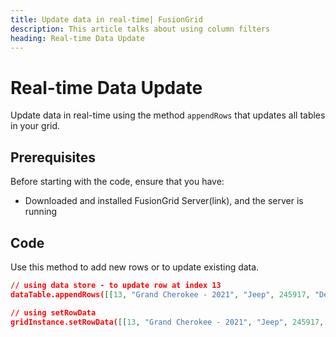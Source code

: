 ```yaml
---
title: Update data in real-time| FusionGrid
description: This article talks about using column filters
heading: Real-time Data Update
---
```


# Real-time Data Update
Update data in real-time using the method `appendRows` that updates all tables in your grid. 

## Prerequisites
Before starting with the code, ensure that you have:

- Downloaded and installed FusionGrid Server(link), and the server is running

## Code
Use this method to add new rows or to update existing data.

```json
// using data store - to update row at index 13
dataTable.appendRows([[13, "Grand Cherokee - 2021", "Jeep", 245917, "Detroit, Mich."]]);

// using setRowData
gridInstance.setRowData([[13, "Grand Cherokee - 2021", "Jeep", 245917, "Detroit, Mich."]]);
```

